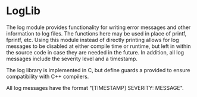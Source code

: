 # LogLib

The log module provides functionality for writing error messages and other 
information to log files. The functions here may be used in place of printf,
fprintf, etc. Using this module instead of directly printing allows for log 
messages to be disabled at either compile time or runtime, but left in within
the source code in case they are needed in the future. In addition, all log
messages include the severity level and a timestamp.

The log library is implemented in C, but define guards a provided to ensure 
compatibility with C++ compilers.

All log messages have the format "[TIMESTAMP] SEVERITY: MESSAGE".

